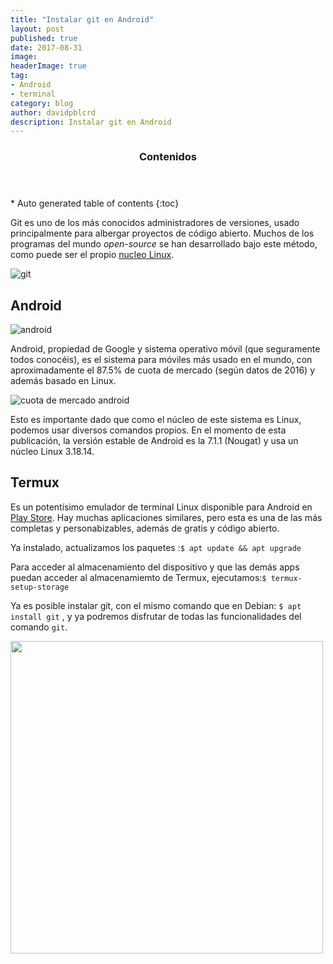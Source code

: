 ```yaml
---
title: "Instalar git en Android"
layout: post
published: true
date: 2017-08-31
image: 
headerImage: true
tag:
- Android
- terminal
category: blog
author: davidpblcrd
description: Instalar git en Android
---
```


<section id="table-of-contents" class="toc">
  <header>
    <h3>Contenidos</h3>
  </header>
<div id="drawer" markdown="1">
*  Auto generated table of contents
{:toc}
</div>
</section><!-- /#table-of-contents -->



Git es uno de los más conocidos administradores de versiones, usado principalmente para albergar proyectos de código abierto.
Muchos de los programas del mundo *open-source* se han desarrollado bajo este método, como puede ser el propio [nucleo Linux](https://git.kernel.org).

![git](https://upload.wikimedia.org/wikipedia/commons/thumb/e/e0/Git-logo.svg/220px-Git-logo.svg.png)

## Android

![android](https://upload.wikimedia.org/wikipedia/commons/thumb/d/db/Android_robot_2014.svg/124px-Android_robot_2014.svg.png)

Android, propiedad de Google y sistema operativo móvil (que seguramente todos conocéis), es el sistema para móviles más usado en el mundo, con aproximadamente el 87.5% de cuota de mercado (según datos de 2016) y además basado en Linux. 

![cuota de mercado android](https://i.blogs.es/aaedf3/gsmarena_001/1366_2000.png)

Esto es importante dado que como el núcleo de este sistema es Linux, podemos usar diversos comandos propios. En el momento de esta publicación,  la versión estable de Android es la 7.1.1 (Nougat) y usa un núcleo Linux 3.18.14.



## Termux

Es un potentísimo emulador de terminal Linux disponible para Android en [Play Store](https://play.google.com/store/apps/details?id=com.termux).
Hay muchas aplicaciones similares, pero esta es una de las más completas y personabizables, además de gratis y código abierto.

Ya instalado, actualizamos los paquetes :`$ apt update && apt upgrade`

Para acceder al almacenamiento del dispositivo y que las demás apps puedan acceder al almacenamiemto  de Termux, ejecutamos:`$ termux-setup-storage`

Ya es posible instalar git, con el mismo comando que en Debian: `$ apt install git` , y ya podremos disfrutar de todas las funcionalidades del comando `git`.

<img src="{{ site.url }}/assets/images/2017-08-31/1.png" width="500">
